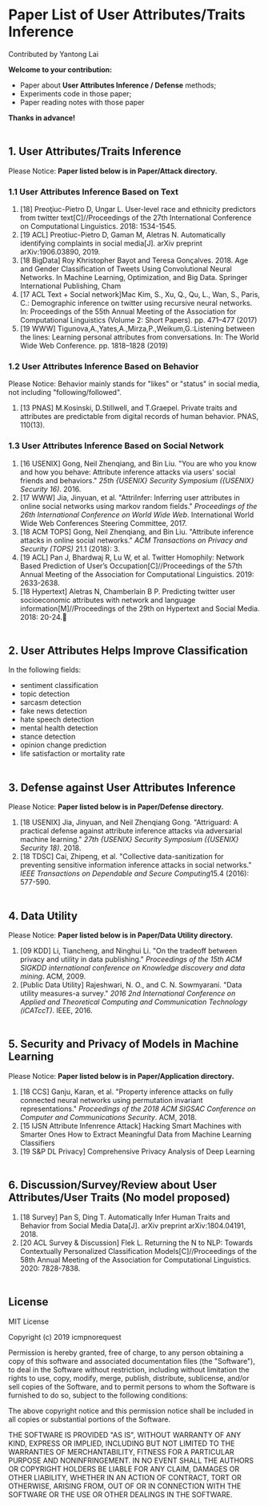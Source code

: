 # Paper List of User Attributes/Traits Inference 

Contributed by Yantong Lai

**Welcome to your contribution:**
- Paper about **User Attributes Inference / Defense** methods;
- Experiments code in those paper;
- Paper reading notes with those paper

**Thanks in advance!**
<br></br>

## 1. User Attributes/Traits Inference

Please Notice: **Paper listed below is in Paper/Attack directory.**

### 1.1 User Attributes Inference Based on Text

1. [18] Preoţiuc-Pietro D, Ungar L. User-level race and ethnicity predictors from twitter text[C]//Proceedings of the 27th International Conference on Computational Linguistics. 2018: 1534-1545.
2. [19 ACL] Preotiuc-Pietro D, Gaman M, Aletras N. Automatically identifying complaints in social media[J]. arXiv preprint arXiv:1906.03890, 2019.
3. [18 BigData] Roy Khristopher Bayot and Teresa Gonçalves. 2018. Age and Gender Classification of Tweets Using Convolutional Neural Networks. In Machine Learning, Optimization, and Big Data. Springer International Publishing, Cham
4. [17 ACL Text + Social network]Mac Kim, S., Xu, Q., Qu, L., Wan, S., Paris, C.: Demographic inference on twitter using recursive neural networks. In: Proceedings of the 55th Annual Meeting of the Association for Computational Linguistics (Volume 2: Short Papers). pp. 471–477 (2017) 
5. [19 WWW] Tigunova,A.,Yates,A.,Mirza,P.,Weikum,G.:Listening between the lines: Learning personal attributes from conversations. In: The World Wide Web Conference. pp. 1818–1828 (2019) 

### 1.2 User Attributes Inference Based on Behavior
Please Notice: Behavior mainly stands for "likes" or "status" in social media, not including "following/followed".

1. [13 PNAS] M.Kosinski, D.Stillwell, and T.Graepel. Private traits and attributes are predictable from digital records of human behavior. PNAS, 110(13). 

### 1.3 User Attributes Inference Based on Social Network

1. [16 USENIX] Gong, Neil Zhenqiang, and Bin Liu. "You are who you know and how you behave: Attribute inference attacks via users' social friends and behaviors." *25th {USENIX} Security Symposium ({USENIX} Security 16)*. 2016.
2. [17 WWW] Jia, Jinyuan, et al. "AttriInfer: Inferring user attributes in online social networks using markov random fields." *Proceedings of the 26th International Conference on World Wide Web*. International World Wide Web Conferences Steering Committee, 2017.
3. [18 ACM TOPS] Gong, Neil Zhenqiang, and Bin Liu. "Attribute inference attacks in online social networks." *ACM Transactions on Privacy and Security (TOPS)* 21.1 (2018): 3.
4. [19 ACL] Pan J, Bhardwaj R, Lu W, et al. Twitter Homophily: Network Based Prediction of User’s Occupation[C]//Proceedings of the 57th Annual Meeting of the Association for Computational Linguistics. 2019: 2633-2638.
5. [18 Hypertext] Aletras N, Chamberlain B P. Predicting twitter user socioeconomic attributes with network and language information[M]//Proceedings of the 29th on Hypertext and Social Media. 2018: 20-24.
<br></br>

## 2. User Attributes Helps Improve Classification

In the following fields:
- sentiment classification
- topic detection
- sarcasm detection
- fake news detection
- hate speech detection
- mental health detection
- stance detection
- opinion change prediction
- life satisfaction or mortality rate
<br></br>

## 3. Defense against User Attributes Inference

Please Notice: **Paper listed below is in Paper/Defense directory.**

1. [18 USENIX] Jia, Jinyuan, and Neil Zhenqiang Gong. "Attriguard: A practical defense against attribute inference attacks via adversarial machine learning." *27th {USENIX} Security Symposium ({USENIX} Security 18)*. 2018.
2. [18 TDSC] Cai, Zhipeng, et al. "Collective data-sanitization for preventing sensitive information inference attacks in social networks." *IEEE Transactions on Dependable and Secure Computing*15.4 (2016): 577-590.
<br></br>

## 4. Data Utility

Please Notice: **Paper listed below is in Paper/Data Utility directory.**

1. [09 KDD] Li, Tiancheng, and Ninghui Li. "On the tradeoff between privacy and utility in data publishing." *Proceedings of the 15th ACM SIGKDD international conference on Knowledge discovery and data mining*. ACM, 2009.
2. [Public Data Utility] Rajeshwari, N. O., and C. N. Sowmyarani. "Data utility measures-a survey." *2016 2nd International Conference on Applied and Theoretical Computing and Communication Technology (iCATccT)*. IEEE, 2016.
<br></br>

## 5. Security and Privacy of Models in Machine Learning

Please Notice: **Paper listed below is in Paper/Application directory.**
1. [18 CCS] Ganju, Karan, et al. "Property inference attacks on fully connected neural networks using permutation invariant representations." *Proceedings of the 2018 ACM SIGSAC Conference on Computer and Communications Security*. ACM, 2018.
2. [15 IJSN Attribute Infenrence Attack] Hacking Smart Machines with Smarter Ones How to Extract Meaningful Data from Machine Learning Classifiers
3. [19 S&P DL Privacy] Comprehensive Privacy Analysis of Deep Learning
<br></br>

## 6. Discussion/Survey/Review about User Attributes/User Traits (No model proposed)

1. [18 Survey] Pan S, Ding T. Automatically Infer Human Traits and Behavior from Social Media Data[J]. arXiv preprint arXiv:1804.04191, 2018.
2. [20 ACL Survey & Discussion] Flek L. Returning the N to NLP: Towards Contextually Personalized Classification Models[C]//Proceedings of the 58th Annual Meeting of the Association for Computational Linguistics. 2020: 7828-7838.
<br></br>

## License
MIT License

Copyright (c) 2019 icmpnorequest

Permission is hereby granted, free of charge, to any person obtaining a copy
of this software and associated documentation files (the "Software"), to deal
in the Software without restriction, including without limitation the rights
to use, copy, modify, merge, publish, distribute, sublicense, and/or sell
copies of the Software, and to permit persons to whom the Software is
furnished to do so, subject to the following conditions:

The above copyright notice and this permission notice shall be included in all
copies or substantial portions of the Software.

THE SOFTWARE IS PROVIDED "AS IS", WITHOUT WARRANTY OF ANY KIND, EXPRESS OR
IMPLIED, INCLUDING BUT NOT LIMITED TO THE WARRANTIES OF MERCHANTABILITY,
FITNESS FOR A PARTICULAR PURPOSE AND NONINFRINGEMENT. IN NO EVENT SHALL THE
AUTHORS OR COPYRIGHT HOLDERS BE LIABLE FOR ANY CLAIM, DAMAGES OR OTHER
LIABILITY, WHETHER IN AN ACTION OF CONTRACT, TORT OR OTHERWISE, ARISING FROM,
OUT OF OR IN CONNECTION WITH THE SOFTWARE OR THE USE OR OTHER DEALINGS IN THE
SOFTWARE.